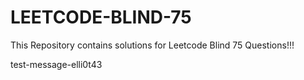 # LEETCODE-BLIND-75

This Repository contains solutions for Leetcode Blind 75 Questions!!!

test-message-elli0t43
